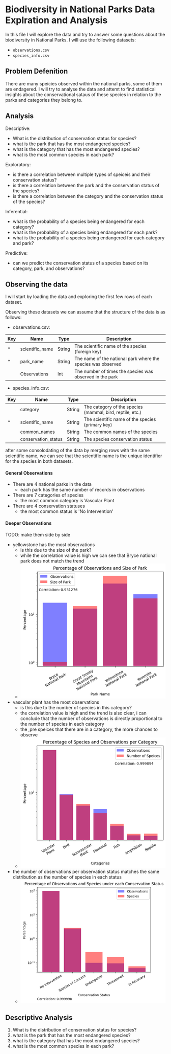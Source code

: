 # Biodiversity in National Parks Data Explration and Analysis

In this file I will explore the data and try to answer some questions about the biodiversity in National Parks. I will use the following datasets:  
- `observations.csv`
- `species_info.csv`

## Problem Defenition

There are many speicies observed within the national parks, some of them are endagered. I will try to analyse the data and attemt to find statistical insights about the conservational sataus of these species in relation to the parks and categories they belong to.

## Analysis

Descriptive:

- What is the distribution of conservation status for species?
- what is the park that has the most endangered species?
- what is the category that has the most endangered species?
- what is the most common species in each park?

Exploratory:

- is there a correlation between multiple types of speiceis and their conservation status?
- is there a correlation between the park and the conservation status of the species?
- is there a correlation between the category and the conservation status of the species?

Inferential:

- what is the probability of a species being endangered for each category?
- what is the probability of a species being endangered for each park?
- what is the probability of a species being endangered for each category and park?

Predictive:

- can we predict the conservation status of a species based on its category, park, and observations?

## Observing the data  

I will start by loading the data and exploring the first few rows of each dataset.

Observing these datasets we can assume that the structure of the data is as follows:
- observations.csv:  

|Key|Name|Type|Description|
|---|---|---|---|
|*|scientific_name| String | The scientific name of the species (foreign key)|
|*| park_name | String | The name of the national park where the species was observed |
|| Observations | Int | The number of times the species was observed in the park |

- species_info.csv:

|Key|Name|Type| Description|
|---|---|---| ---|
|| category | String | The category of the species (mammal, bird, reptile, etc.) |
|*| scientific_name | String | The scientific name of the species (primary key)|
|| common_names | String | The common names of the species |
|| conservation_status | String | The species conservation status |

after some consolodating of the data by merging rows with the same scientific name, we can see that the scientific name is the unique identifier for the species in both datasets.

#### General Observations

- There are 4 national parks in the data
  - each park has the same number of records in observations 
- There are 7 categories of species
  - the most common category is Vascular Plant
- There are 4 conservation statuses
    - the most common status is 'No Intervention'

#### Deeper Observations
TODO: make them side by side
- yellowstone has the most observations
  - is this due to the size of the park?
  - while the correlation value is high we can see that Bryce national park does not match the trend
  - ![Image](graphs/percentage_of_observations_and_size_of_park.png)
- vascular plant has the most observations
  - is this due to the number of species in this category?
  - the correlation value is high and the trend is also clear, i can conclude that the number of observations is directly proportional to the number of species in each category
  - the ,pre speices that there are in a category, the more chances to observe
  - ![image](graphs/percentage_of_species_and_observations_per_category.png)
- the number of observations per observation status matches the same distribution as the number of species in each status
  - ![Image](graphs/percentage_of_observations_and_species_under_each_conservation_status.png)
                                                                
## Descriptive Analysis

1. What is the distribution of conservation status for species?
2. what is the park that has the most endangered species?
3. what is the category that has the most endangered species?
4. what is the most common species in each park?